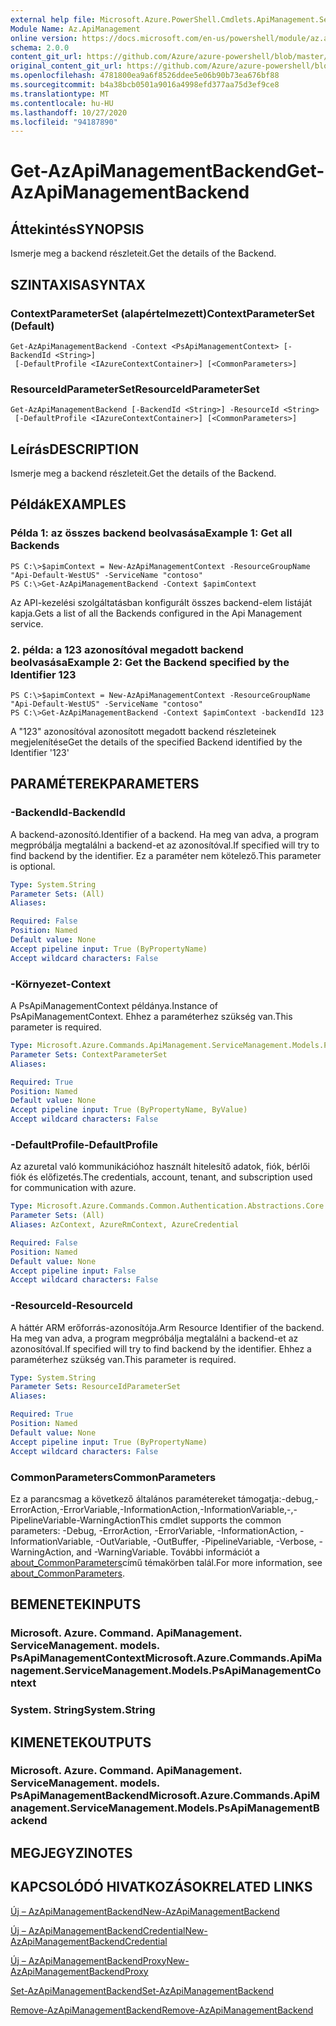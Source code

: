 ```yaml
---
external help file: Microsoft.Azure.PowerShell.Cmdlets.ApiManagement.ServiceManagement.dll-Help.xml
Module Name: Az.ApiManagement
online version: https://docs.microsoft.com/en-us/powershell/module/az.apimanagement/get-azapimanagementbackend
schema: 2.0.0
content_git_url: https://github.com/Azure/azure-powershell/blob/master/src/ApiManagement/ApiManagement/help/Get-AzApiManagementBackend.md
original_content_git_url: https://github.com/Azure/azure-powershell/blob/master/src/ApiManagement/ApiManagement/help/Get-AzApiManagementBackend.md
ms.openlocfilehash: 4781800ea9a6f8526ddee5e06b90b73ea676bf88
ms.sourcegitcommit: b4a38bcb0501a9016a4998efd377aa75d3ef9ce8
ms.translationtype: MT
ms.contentlocale: hu-HU
ms.lasthandoff: 10/27/2020
ms.locfileid: "94187890"
---
```

# <span data-ttu-id="23206-101">Get-AzApiManagementBackend</span><span class="sxs-lookup"><span data-stu-id="23206-101">Get-AzApiManagementBackend</span></span>

## <span data-ttu-id="23206-102">Áttekintés</span><span class="sxs-lookup"><span data-stu-id="23206-102">SYNOPSIS</span></span>
<span data-ttu-id="23206-103">Ismerje meg a backend részleteit.</span><span class="sxs-lookup"><span data-stu-id="23206-103">Get the details of the Backend.</span></span>

## <span data-ttu-id="23206-104">SZINTAXISA</span><span class="sxs-lookup"><span data-stu-id="23206-104">SYNTAX</span></span>

### <span data-ttu-id="23206-105">ContextParameterSet (alapértelmezett)</span><span class="sxs-lookup"><span data-stu-id="23206-105">ContextParameterSet (Default)</span></span>
```
Get-AzApiManagementBackend -Context <PsApiManagementContext> [-BackendId <String>]
 [-DefaultProfile <IAzureContextContainer>] [<CommonParameters>]
```

### <span data-ttu-id="23206-106">ResourceIdParameterSet</span><span class="sxs-lookup"><span data-stu-id="23206-106">ResourceIdParameterSet</span></span>
```
Get-AzApiManagementBackend [-BackendId <String>] -ResourceId <String>
 [-DefaultProfile <IAzureContextContainer>] [<CommonParameters>]
```

## <span data-ttu-id="23206-107">Leírás</span><span class="sxs-lookup"><span data-stu-id="23206-107">DESCRIPTION</span></span>
<span data-ttu-id="23206-108">Ismerje meg a backend részleteit.</span><span class="sxs-lookup"><span data-stu-id="23206-108">Get the details of the Backend.</span></span>

## <span data-ttu-id="23206-109">Példák</span><span class="sxs-lookup"><span data-stu-id="23206-109">EXAMPLES</span></span>

### <span data-ttu-id="23206-110">Példa 1: az összes backend beolvasása</span><span class="sxs-lookup"><span data-stu-id="23206-110">Example 1: Get all Backends</span></span>
```
PS C:\>$apimContext = New-AzApiManagementContext -ResourceGroupName "Api-Default-WestUS" -ServiceName "contoso"
PS C:\>Get-AzApiManagementBackend -Context $apimContext
```

<span data-ttu-id="23206-111">Az API-kezelési szolgáltatásban konfigurált összes backend-elem listáját kapja.</span><span class="sxs-lookup"><span data-stu-id="23206-111">Gets a list of all the Backends configured in the Api Management service.</span></span>

### <span data-ttu-id="23206-112">2. példa: a 123 azonosítóval megadott backend beolvasása</span><span class="sxs-lookup"><span data-stu-id="23206-112">Example 2: Get the Backend specified by the Identifier 123</span></span>
```
PS C:\>$apimContext = New-AzApiManagementContext -ResourceGroupName "Api-Default-WestUS" -ServiceName "contoso"
PS C:\>Get-AzApiManagementBackend -Context $apimContext -backendId 123
```

<span data-ttu-id="23206-113">A "123" azonosítóval azonosított megadott backend részleteinek megjelenítése</span><span class="sxs-lookup"><span data-stu-id="23206-113">Get the details of the specified Backend identified by the Identifier '123'</span></span>

## <span data-ttu-id="23206-114">PARAMÉTEREK</span><span class="sxs-lookup"><span data-stu-id="23206-114">PARAMETERS</span></span>

### <span data-ttu-id="23206-115">-BackendId</span><span class="sxs-lookup"><span data-stu-id="23206-115">-BackendId</span></span>
<span data-ttu-id="23206-116">A backend-azonosító.</span><span class="sxs-lookup"><span data-stu-id="23206-116">Identifier of a backend.</span></span>
<span data-ttu-id="23206-117">Ha meg van adva, a program megpróbálja megtalálni a backend-et az azonosítóval.</span><span class="sxs-lookup"><span data-stu-id="23206-117">If specified will try to find backend by the identifier.</span></span>
<span data-ttu-id="23206-118">Ez a paraméter nem kötelező.</span><span class="sxs-lookup"><span data-stu-id="23206-118">This parameter is optional.</span></span>

```yaml
Type: System.String
Parameter Sets: (All)
Aliases:

Required: False
Position: Named
Default value: None
Accept pipeline input: True (ByPropertyName)
Accept wildcard characters: False
```

### <span data-ttu-id="23206-119">-Környezet</span><span class="sxs-lookup"><span data-stu-id="23206-119">-Context</span></span>
<span data-ttu-id="23206-120">A PsApiManagementContext példánya.</span><span class="sxs-lookup"><span data-stu-id="23206-120">Instance of PsApiManagementContext.</span></span>
<span data-ttu-id="23206-121">Ehhez a paraméterhez szükség van.</span><span class="sxs-lookup"><span data-stu-id="23206-121">This parameter is required.</span></span>

```yaml
Type: Microsoft.Azure.Commands.ApiManagement.ServiceManagement.Models.PsApiManagementContext
Parameter Sets: ContextParameterSet
Aliases:

Required: True
Position: Named
Default value: None
Accept pipeline input: True (ByPropertyName, ByValue)
Accept wildcard characters: False
```

### <span data-ttu-id="23206-122">-DefaultProfile</span><span class="sxs-lookup"><span data-stu-id="23206-122">-DefaultProfile</span></span>
<span data-ttu-id="23206-123">Az azuretal való kommunikációhoz használt hitelesítő adatok, fiók, bérlői fiók és előfizetés.</span><span class="sxs-lookup"><span data-stu-id="23206-123">The credentials, account, tenant, and subscription used for communication with azure.</span></span>

```yaml
Type: Microsoft.Azure.Commands.Common.Authentication.Abstractions.Core.IAzureContextContainer
Parameter Sets: (All)
Aliases: AzContext, AzureRmContext, AzureCredential

Required: False
Position: Named
Default value: None
Accept pipeline input: False
Accept wildcard characters: False
```

### <span data-ttu-id="23206-124">-ResourceId</span><span class="sxs-lookup"><span data-stu-id="23206-124">-ResourceId</span></span>
<span data-ttu-id="23206-125">A háttér ARM erőforrás-azonosítója.</span><span class="sxs-lookup"><span data-stu-id="23206-125">Arm Resource Identifier of the backend.</span></span> <span data-ttu-id="23206-126">Ha meg van adva, a program megpróbálja megtalálni a backend-et az azonosítóval.</span><span class="sxs-lookup"><span data-stu-id="23206-126">If specified will try to find backend by the identifier.</span></span> <span data-ttu-id="23206-127">Ehhez a paraméterhez szükség van.</span><span class="sxs-lookup"><span data-stu-id="23206-127">This parameter is required.</span></span>

```yaml
Type: System.String
Parameter Sets: ResourceIdParameterSet
Aliases:

Required: True
Position: Named
Default value: None
Accept pipeline input: True (ByPropertyName)
Accept wildcard characters: False
```

### <span data-ttu-id="23206-128">CommonParameters</span><span class="sxs-lookup"><span data-stu-id="23206-128">CommonParameters</span></span>
<span data-ttu-id="23206-129">Ez a parancsmag a következő általános paramétereket támogatja:-debug,-ErrorAction,-ErrorVariable,-InformationAction,-InformationVariable,-,-PipelineVariable-WarningAction</span><span class="sxs-lookup"><span data-stu-id="23206-129">This cmdlet supports the common parameters: -Debug, -ErrorAction, -ErrorVariable, -InformationAction, -InformationVariable, -OutVariable, -OutBuffer, -PipelineVariable, -Verbose, -WarningAction, and -WarningVariable.</span></span> <span data-ttu-id="23206-130">További információt a [about_CommonParameters](http://go.microsoft.com/fwlink/?LinkID=113216)című témakörben talál.</span><span class="sxs-lookup"><span data-stu-id="23206-130">For more information, see [about_CommonParameters](http://go.microsoft.com/fwlink/?LinkID=113216).</span></span>

## <span data-ttu-id="23206-131">BEMENETEK</span><span class="sxs-lookup"><span data-stu-id="23206-131">INPUTS</span></span>

### <span data-ttu-id="23206-132">Microsoft. Azure. Command. ApiManagement. ServiceManagement. models. PsApiManagementContext</span><span class="sxs-lookup"><span data-stu-id="23206-132">Microsoft.Azure.Commands.ApiManagement.ServiceManagement.Models.PsApiManagementContext</span></span>

### <span data-ttu-id="23206-133">System. String</span><span class="sxs-lookup"><span data-stu-id="23206-133">System.String</span></span>

## <span data-ttu-id="23206-134">KIMENETEK</span><span class="sxs-lookup"><span data-stu-id="23206-134">OUTPUTS</span></span>

### <span data-ttu-id="23206-135">Microsoft. Azure. Command. ApiManagement. ServiceManagement. models. PsApiManagementBackend</span><span class="sxs-lookup"><span data-stu-id="23206-135">Microsoft.Azure.Commands.ApiManagement.ServiceManagement.Models.PsApiManagementBackend</span></span>

## <span data-ttu-id="23206-136">MEGJEGYZI</span><span class="sxs-lookup"><span data-stu-id="23206-136">NOTES</span></span>

## <span data-ttu-id="23206-137">KAPCSOLÓDÓ HIVATKOZÁSOK</span><span class="sxs-lookup"><span data-stu-id="23206-137">RELATED LINKS</span></span>

[<span data-ttu-id="23206-138">Új – AzApiManagementBackend</span><span class="sxs-lookup"><span data-stu-id="23206-138">New-AzApiManagementBackend</span></span>](./New-AzApiManagementBackend.md)

[<span data-ttu-id="23206-139">Új – AzApiManagementBackendCredential</span><span class="sxs-lookup"><span data-stu-id="23206-139">New-AzApiManagementBackendCredential</span></span>](./New-AzApiManagementBackendCredential.md)

[<span data-ttu-id="23206-140">Új – AzApiManagementBackendProxy</span><span class="sxs-lookup"><span data-stu-id="23206-140">New-AzApiManagementBackendProxy</span></span>](./New-AzApiManagementBackendProxy.md)

[<span data-ttu-id="23206-141">Set-AzApiManagementBackend</span><span class="sxs-lookup"><span data-stu-id="23206-141">Set-AzApiManagementBackend</span></span>](./Set-AzApiManagementBackend.md)

[<span data-ttu-id="23206-142">Remove-AzApiManagementBackend</span><span class="sxs-lookup"><span data-stu-id="23206-142">Remove-AzApiManagementBackend</span></span>](./Remove-AzApiManagementBackend.md)
